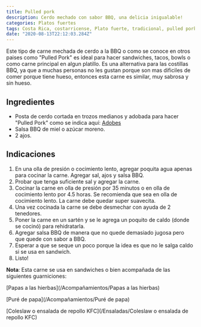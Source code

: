 ```yaml
---
title: Pulled pork
description: Cerdo mechado con sabor BBQ, una delicia inigualable!
categories: Platos fuertes
tags: Costa Rica, costarricense, Plato fuerte, tradicional, pulled pork, cerdo, bbq
date: "2020-08-13T22:12:03.284Z"
---
```

Este tipo de carne mechada de cerdo a la BBQ o como se conoce en otros paises como "Pulled Pork" es ideal para hacer sandwiches, tacos, bowls o como carne principal en algun platillo. Es una alternativa para las costillas BBQ, ya que a muchas personas no les gustan porque son mas dificiles de comer porque tiene hueso, entonces esta carne es similar, muy sabrosa y sin hueso.

## Ingredientes

- Posta de cerdo cortada en trozos medianos y adobada para hacer "Pulled Pork" como se indica aquí: [Adobes](/Adobes/#pulled-pork)
- Salsa BBQ de miel o azúcar moreno.
- 2 ajos.

## Indicaciones

1. En una olla de presión o cocimiento lento, agregar poquita agua apenas para cocinar la carne. Agregar sal, ajos y salsa BBQ.
2. Probar que tenga suficiente sal y agregar la carne.
3. Cocinar la carne en olla de presión por 35 minutos o en olla de cocimiento lento por 4.5 horas. Se recomienda que sea en olla de cocimiento lento. La carne debe quedar super suavecita.
4. Una vez cocinada la carne se debe desmechar con ayuda de 2 tenedores.
5. Poner la carne en un sartén y se le agrega un poquito de caldo (donde se cocinó) para rehidratarla.
6. Agregar salsa BBQ de manera que no quede demasiado jugosa pero que quede con sabor a BBQ.
7. Esperar a que se seque  un poco porque la idea es que no le salga caldo si se usa en sandwich.
8. Listo!

**Nota**: Esta carne se usa en sandwiches o bien acompañada de las siguientes guarniciones:

[Papas a las hierbas](/Acompañamientos/Papas a las hierbas)

[Puré de papa](/Acompañamientos/Puré de papa)

[Coleslaw o ensalada de repollo KFC](/Ensaladas/Coleslaw o ensalada de repollo KFC)
